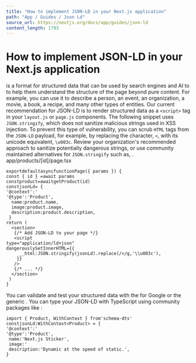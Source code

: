 ```yaml
---
title: "How to implement JSON-LD in your Next.js application"
path: "App / Guides / Json Ld"
source_url: https://nextjs.org/docs/app/guides/json-ld
content_length: 1793
---
```


# How to implement JSON-LD in your Next.js application
is a format for structured data that can be used by search engines and AI to to help them understand the structure of the page beyond pure content. For example, you can use it to describe a person, an event, an organization, a movie, a book, a recipe, and many other types of entities.
Our current recommendation for JSON-LD is to render structured data as a `<script>` tag in your `layout.js` or `page.js` components.
The following snippet uses `JSON.stringify`, which does not sanitize malicious strings used in XSS injection. To prevent this type of vulnerability, you can scrub `HTML` tags from the `JSON-LD` payload, for example, by replacing the character, `<`, with its unicode equivalent, `\u003c`.
Review your organization's recommended approach to sanitize potentially dangerous strings, or use community maintained alternatives for `JSON.stringify` such as, .
app/products/[id]/page.tsx
```
exportdefaultasyncfunctionPage({ params }) {
const { id } =await params
constproduct=awaitgetProduct(id)
constjsonLd= {
'@context':'
'@type':'Product',
  name:product.name,
  image:product.image,
  description:product.description,
 }
return (
  <section>
   {/* Add JSON-LD to your page */}
   <script
type="application/ld+json"
dangerouslySetInnerHTML={{
     __html:JSON.stringify(jsonLd).replace(/</g,'\\u003c'),
    }}
   />
   {/* ... */}
  </section>
 )
}
```

You can validate and test your structured data with the for Google or the generic .
You can type your JSON-LD with TypeScript using community packages like :
```
import { Product, WithContext } from'schema-dts'
constjsonLd:WithContext<Product> = {
'@context':'
'@type':'Product',
 name:'Next.js Sticker',
 image:'
 description:'Dynamic at the speed of static.',
}
```
